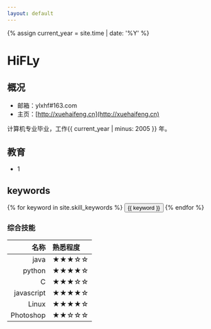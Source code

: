 ```yaml
---
layout: default
---
```


{% assign current_year = site.time | date: '%Y' %}

HiFLy
===

## 概况

- 邮箱：ylxhf#163.com
- 主页：[http://xuehaifeng.cn](http://xuehaifeng.cn)


计算机专业毕业，工作{{ current_year | minus: 2005 }} 年。

## 教育
- 1

## keywords
<div class="btn-inline">
{% for keyword in site.skill_keywords %} <button class="btn btn-outline" type="button">{{ keyword }}</button> {% endfor %}
</div>

### 综合技能

| 名称 | 熟悉程度 
|--:|:--|
| java | ★★★☆☆ |
| python | ★★★★☆ |
| C | ★★★☆☆ |
| javascript | ★★★★☆ |
| Linux | ★★★★☆ |
| Photoshop | ★★☆☆☆ |



